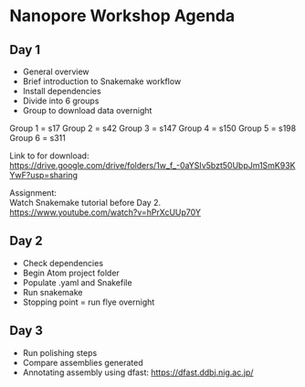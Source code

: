 # Nanopore Workshop Agenda

## Day 1

* General overview
* Brief introduction to Snakemake workflow
* Install dependencies
* Divide into 6 groups
* Group to download data overnight

Group 1 = s17
Group 2 = s42
Group 3 = s147
Group 4 = s150
Group 5 = s198
Group 6 = s311

Link to for download:
https://drive.google.com/drive/folders/1w_f_-0aYSIv5bzt50UbpJm1SmK93KYwF?usp=sharing

Assignment:  
Watch Snakemake tutorial before Day 2.  
https://www.youtube.com/watch?v=hPrXcUUp70Y

## Day 2

* Check dependencies
* Begin Atom project folder
* Populate .yaml and Snakefile
* Run snakemake
* Stopping point = run flye overnight

## Day 3

* Run polishing steps
* Compare assemblies generated
* Annotating assembly using dfast: https://dfast.ddbj.nig.ac.jp/
